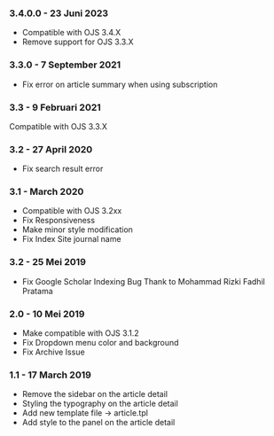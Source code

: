 ### 3.4.0.0 - 23 Juni 2023

- Compatible with OJS 3.4.X
- Remove support for OJS 3.3.X

### 3.3.0 - 7 September 2021

- Fix error on article summary when using subscription

### 3.3 - 9 Februari 2021

Compatible with OJS 3.3.X

### 3.2 - 27 April 2020

- Fix search result error

### 3.1 - March 2020

- Compatible with OJS 3.2xx
- Fix Responsiveness
- Make minor style modification
- Fix Index Site journal name

### 3.2 - 25 Mei 2019

- Fix Google Scholar Indexing Bug Thank to Mohammad Rizki Fadhil Pratama

### 2.0 - 10 Mei 2019

- Make compatible with OJS 3.1.2
- Fix Dropdown menu color and background
- Fix Archive Issue

### 1.1 - 17 March 2019

- Remove the sidebar on the article detail
- Styling the typography on the article detail
- Add new template file -> article.tpl
- Add style to the panel on the article detail
